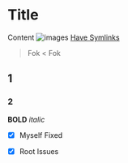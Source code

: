 

 # Title
Content 
![images](https://github.com/unicorn.png)
[Have Symlinks](http://undertale.com)
> Fok
< Fok
## 1
### 2
**BOLD** _italic_


- [x] Myself Fixed

- [x] Root Issues
